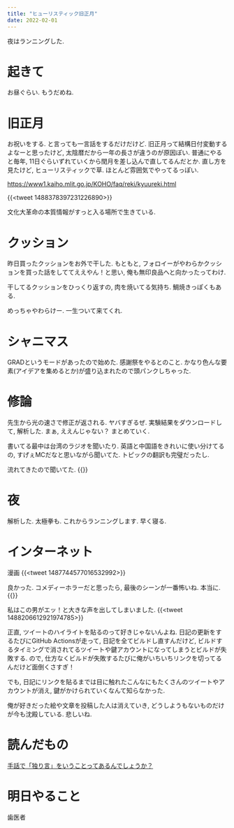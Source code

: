 ```yaml
---
title: "ヒューリスティック旧正月"
date: 2022-02-01
---
```


夜はランニングした.

# 起きて
お昼ぐらい. もうだめね.

# 旧正月
お祝いをする. と言っても一言話をするだけだけど. 旧正月って結構日付変動するよなーと思ったけど, 太陰暦だから一年の長さが違うのが原因ぽい. 普通にやると毎年, 11日ぐらいずれていくから閏月を差し込んで直してるんだとか. 直し方を見たけど, ヒューリスティックで草. ほとんど雰囲気でやってるっぽい.

https://www1.kaiho.mlit.go.jp/KOHO/faq/reki/kyuureki.html

{{<tweet 1488378397231226890>}}

文化大革命の本質情報がすっと入る場所で生きている.
# クッション
昨日買ったクッションをお外で干した. もともと, フォロイーがやわらかクッションを買った話をしててええやん！と思い, 俺も無印良品へと向かったってわけ.

干してるクッションをひっくり返すの, 肉を焼いてる気持ち. 鯛焼きっぽくもある.

めっちゃやわらけー. 一生ついて来てくれ.

# シャニマス
GRADというモードがあったので始めた. 感謝祭をやるとのこと. かなり色んな要素(アイデアを集めるとか)が盛り込まれたので頭パンクしちゃった.

# 修論
先生から光の速さで修正が返される. ヤバすぎるぜ. 実験結果をダウンロードして, 解析した. まぁ, ええんじゃない？ まとめていく.

書いてる最中は台湾のラジオを聞いたり. 英語と中国語をきれいに使い分けてるの, すげぇMCだなと思いながら聞いてた. トピックの翻訳も完璧だったし.

流れてきたので聞いてた.
{{<youtube QDYfEBY9NM4>}}
# 夜
解析した. 太極拳も. これからランニングします. 早く寝る.
# インターネット
漫画
{{<tweet 1487744577016532992>}}

良かった. コメディーホラーだと思ったら, 最後のシーンが一番怖いね. 本当に.
{{<youtube rnNS2qpkgek>}}

私はこの男がエッ！と大きな声を出してしまいました.
{{<tweet 1488206612921974785>}}

正直, ツイートのハイライトを貼るのって好きじゃないんよね. 日記の更新をするたびにGitHub Actionsが走って, 日記を全てビルドし直すんだけど, ビルドするタイミングで消されてるツイートや鍵アカウントになってしまうとビルドが失敗する. ので, 仕方なくビルドが失敗するたびに俺がいちいちリンクを切ってるんだけど面倒くさすぎ！

でも, 日記にリンクを貼るまでは目に触れたこんなにもたくさんのツイートやアカウントが消え, 鍵がかけられていくなんて知らなかった.

俺が好きだった絵や文章を投稿した人は消えていき, どうしようもないものだけが今も沈殿している. 悲しいね.
# 読んだもの
[手話で「独り言」をいうことってあるんでしょうか？](https://jp.quora.com/%E6%89%8B%E8%A9%B1%E3%81%A7-%E7%8B%AC%E3%82%8A%E8%A8%80-%E3%82%92%E3%81%84%E3%81%86%E3%81%93%E3%81%A8%E3%81%A3%E3%81%A6%E3%81%82%E3%82%8B%E3%82%93%E3%81%A7%E3%81%97%E3%82%87%E3%81%86%E3%81%8B)
# 明日やること
歯医者